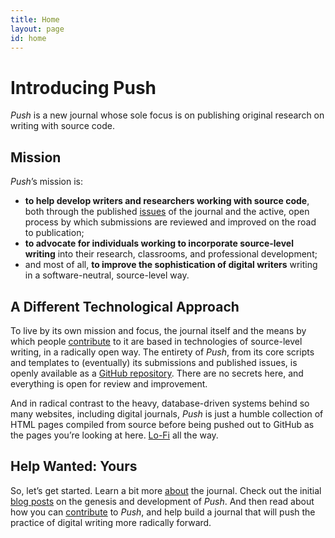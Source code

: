 ```yaml
---
title: Home
layout: page
id: home
---
```


# Introducing Push

*Push* is a new journal whose sole focus is on publishing original research on writing with source
code.

## Mission

*Push*’s mission is:

* **to help develop writers and researchers working with source code**, both through the published
  [issues](/issues/) of the journal and the active, open process by which submissions are reviewed
  and improved on the road to publication;
* **to advocate for individuals working to incorporate source-level writing** into their research,
  classrooms, and professional development;
* and most of all, **to improve the sophistication of digital writers** writing in a
  software-neutral, source-level way.

## A Different Technological Approach

To live by its own mission and focus, the journal itself and the means by which people
[contribute](/contribute/) to it are based in technologies of source-level writing, in a
radically open way. The entirety of *Push*, from its core scripts and templates to
(eventually) its submissions and published issues, is openly available as a
[GitHub repository](https://github.com/cwcon/push). There are no secrets here, and everything is
open for review and improvement.

And in radical contrast to the heavy, database-driven systems behind so many websites, including
digital journals, *Push* is just a humble collection of HTML pages compiled from source before being
pushed out to GitHub as the pages you’re looking at here.
[Lo-Fi](http://kairos.technorhetoric.net/12.3/topoi/stolley/) all the way.

## Help Wanted: Yours

So, let’s get started. Learn a bit more [about](/about/) the journal. Check out the initial
[blog posts](/blog/) on the genesis and development of *Push*. And then read about how you can
[contribute](/contribute/) to *Push*, and help build a journal that will push the practice of
digital writing more radically forward.

